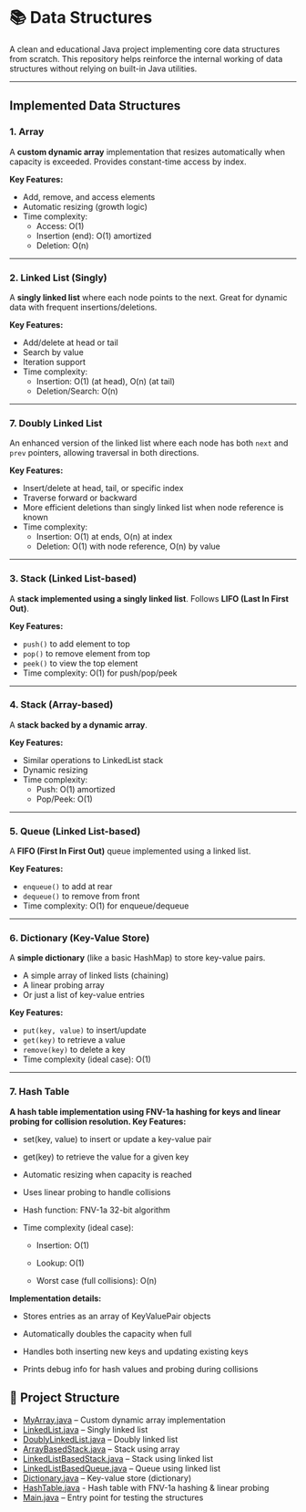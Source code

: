 # 📚 Data Structures

A clean and educational Java project implementing core data structures from scratch. This repository helps reinforce the internal working of data structures without relying on built-in Java utilities.

---

## Implemented Data Structures

### 1. Array

A **custom dynamic array** implementation that resizes automatically when capacity is exceeded. Provides constant-time access by index.

**Key Features:**
- Add, remove, and access elements
- Automatic resizing (growth logic)
- Time complexity:
    - Access: O(1)
    - Insertion (end): O(1) amortized
    - Deletion: O(n)

---

### 2. Linked List (Singly)

A **singly linked list** where each node points to the next. Great for dynamic data with frequent insertions/deletions.

**Key Features:**
- Add/delete at head or tail
- Search by value
- Iteration support
- Time complexity:
    - Insertion: O(1) (at head), O(n) (at tail)
    - Deletion/Search: O(n)

---

### 7. Doubly Linked List

An enhanced version of the linked list where each node has both `next` and `prev` pointers, allowing traversal in both directions.

**Key Features:**
- Insert/delete at head, tail, or specific index
- Traverse forward or backward
- More efficient deletions than singly linked list when node reference is known
- Time complexity:
    - Insertion: O(1) at ends, O(n) at index
    - Deletion: O(1) with node reference, O(n) by value

---

### 3. Stack (Linked List-based)

A **stack implemented using a singly linked list**. Follows **LIFO (Last In First Out)**.

**Key Features:**
- `push()` to add element to top
- `pop()` to remove element from top
- `peek()` to view the top element
- Time complexity: O(1) for push/pop/peek

---

### 4. Stack (Array-based)

A **stack backed by a dynamic array**.

**Key Features:**
- Similar operations to LinkedList stack
- Dynamic resizing
- Time complexity:
    - Push: O(1) amortized
    - Pop/Peek: O(1)

---

### 5. Queue (Linked List-based)

A **FIFO (First In First Out)** queue implemented using a linked list.

**Key Features:**
- `enqueue()` to add at rear
- `dequeue()` to remove from front
- Time complexity: O(1) for enqueue/dequeue

---

### 6. Dictionary (Key-Value Store)

A **simple dictionary** (like a basic HashMap) to store key-value pairs.

- A simple array of linked lists (chaining)
- A linear probing array
- Or just a list of key-value entries

**Key Features:**
- `put(key, value)` to insert/update
- `get(key)` to retrieve a value
- `remove(key)` to delete a key
- Time complexity (ideal case): O(1)

---

### 7. Hash Table
**A hash table implementation using FNV-1a hashing for keys and linear probing for collision resolution.
Key Features:**

- set(key, value) to insert or update a key-value pair

- get(key) to retrieve the value for a given key

- Automatic resizing when capacity is reached

- Uses linear probing to handle collisions

- Hash function: FNV-1a 32-bit algorithm

- Time complexity (ideal case):

  - Insertion: O(1)

  - Lookup: O(1)

  - Worst case (full collisions): O(n)

**Implementation details:**

- Stores entries as an array of KeyValuePair objects

- Automatically doubles the capacity when full

- Handles both inserting new keys and updating existing keys

- Prints debug info for hash values and probing during collisions
## 📁 Project Structure

- [MyArray.java](src/Array.java) – Custom dynamic array implementation
- [LinkedList.java](src/LinkedList.java) – Singly linked list
- [DoublyLinkedList.java](src/DoublyLinkedList.java) – Doubly linked list
- [ArrayBasedStack.java](src/ArrayBased_Stack.java) – Stack using array
- [LinkedListBasedStack.java](src/Stack.java) – Stack using linked list
- [LinkedListBasedQueue.java](src/Queue.java) – Queue using linked list
- [Dictionary.java](src/Dictionary.java) – Key-value store (dictionary)
- [HashTable.java](src/HashTable.java) - Hash table with FNV-1a hashing & linear probing
- [Main.java](src/Main.java) – Entry point for testing the structures


